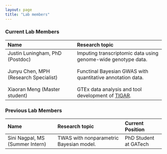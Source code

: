 ```yaml
---
layout: page
title: "Lab members"
---
```



### Current Lab Members

| Name | Research topic | 
| :--- | :---- | 
| Justin Luningham, PhD (Postdoc) | Imputing transcriptomic data using <br> genome-wide genotype data. | 
| | | 
| | | 
| Junyu Chen, MPH (Research Specialist) | Functinal Bayesian GWAS with <br> quantitative annotation data. | 
| | | 
| | | 
| Xiaoran Meng (Master student)  | GTEx data analysis and tool development of [TIGAR](https://github.com/yanglab-emory/TIGAR). |


### Previous Lab Members

| Name | Research topic | Current Position |
| :--- | :---- | :---- |
| Sini Nagpal, MS (Summer Intern) | TWAS with nonparametric Bayesian model. | PhD Student at GATech |
